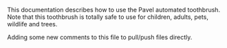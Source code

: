 This documentation describes how to use the Pavel automated toothbrush.
Note that this toothbrush is totally safe to use for children, adults,
pets, wildlife and trees.


Adding some new comments to this file to pull/push files directly.
